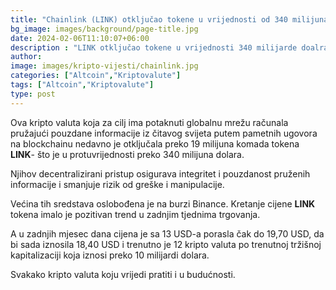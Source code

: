 ```yaml
---
title: "Chainlink (LINK) otključao tokene u vrijednosti od 340 milijuna dolara"
bg_image: images/background/page-title.jpg
date: 2024-02-06T11:10:07+06:00
description : "LINK otključao tokene u vrijednosti 340 milijarde doalra"
author: 
image: images/kripto-vijesti/chainlink.jpg
categories: ["Altcoin","Kriptovalute"]
tags: ["Altcoin","Kriptovalute"]
type: post
---
```


Ova kripto valuta koja za cilj ima potaknuti globalnu mrežu računala pružajući pouzdane informacije iz čitavog svijeta putem pametnih ugovora na blockchainu nedavno je otključala preko 19 milijuna komada tokena **LINK**- što je u protuvrijednosti preko 340 milijuna dolara.

Njihov decentralizirani pristup osigurava integritet i pouzdanost pruženih informacije i smanjuje rizik od greške i manipulacije.


Većina tih sredstava oslobođena je na burzi Binance.
Kretanje cijene **LINK** tokena imalo je pozitivan trend u zadnjim tjednima trgovanja. 

A u zadnjih mjesec dana cijena je sa 13 USD-a porasla čak do 19,70 USD, da bi sada iznosila 18,40 USD i trenutno je 12 kripto valuta po trenutnoj tržišnoj kapitalizaciji koja iznosi preko 10 milijardi dolara.

Svakako kripto valuta koju vrijedi pratiti i u budućnosti.



